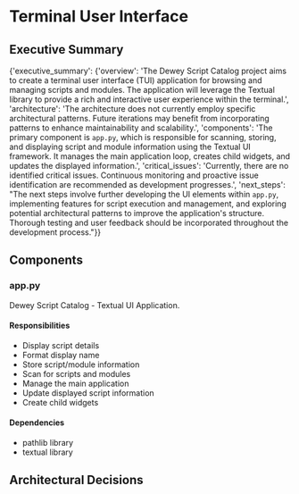 # Terminal User Interface



## Executive Summary

{'executive_summary': {'overview': 'The Dewey Script Catalog project aims to create a terminal user interface (TUI) application for browsing and managing scripts and modules. The application will leverage the Textual library to provide a rich and interactive user experience within the terminal.', 'architecture': 'The architecture does not currently employ specific architectural patterns. Future iterations may benefit from incorporating patterns to enhance maintainability and scalability.', 'components': 'The primary component is `app.py`, which is responsible for scanning, storing, and displaying script and module information using the Textual UI framework. It manages the main application loop, creates child widgets, and updates the displayed information.', 'critical_issues': 'Currently, there are no identified critical issues. Continuous monitoring and proactive issue identification are recommended as development progresses.', 'next_steps': "The next steps involve further developing the UI elements within `app.py`, implementing features for script execution and management, and exploring potential architectural patterns to improve the application's structure. Thorough testing and user feedback should be incorporated throughout the development process."}}

## Components

### app.py

Dewey Script Catalog - Textual UI Application.

#### Responsibilities

- Display script details
- Format display name
- Store script/module information
- Scan for scripts and modules
- Manage the main application
- Update displayed script information
- Create child widgets

#### Dependencies

- pathlib library
- textual library

## Architectural Decisions
